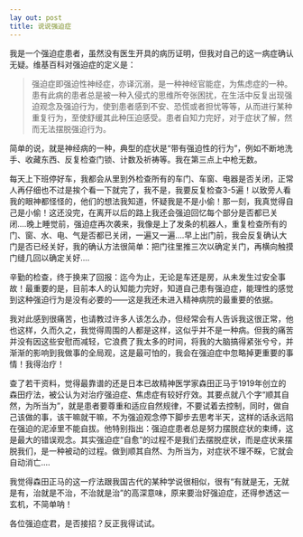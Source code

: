 ```yaml
---
lay out: post
title: 说说强迫症
---
```


我是一个强迫症患者，虽然没有医生开具的病历证明，但我对自己的这一病症确认无疑。维基百科对强迫症的定义是：

> 强迫症即强迫性神经症，亦译沉溺，是一种神经官能症，为焦虑症的一种。患有此病的患者总是被一种入侵式的思维所夸张困扰，在生活中反复出现强迫观念及强迫行为，使到患者感到不安、恐慌或者担忧等等，从而进行某种重复行为，至使舒缓其此种压迫感受。患者自知力完好，对于症状了解，然而无法摆脱强迫行为。

简单的说，就是神经病的一种，典型的症状是“带有强迫性的行为”，例如不断地洗手、收藏东西、反复检查门锁、计数及祈祷等。我在第三点上中枪无数。

每天上下班停好车，我都会从里到外检查所有的车门、车窗、电器是否关闭，正常人再仔细也不过是挨个看一下就完了，我不是，我要反复检查3-5遍！以致旁人看我的眼神都怪怪的，他们的想法我知道，怀疑我是不是小偷！那一刻，我真觉得自己是小偷！这还没完，在离开以后的路上我还会强迫回忆每个部分是否都已关闭....晚上睡觉前，强迫症再次袭来，我像是上了发条的机器人，重复检查所有的门、窗、水、电、气是否都已关闭，一遍又一遍....早上出门前，我会反复确认大门是否已经关好，我的确认方法很简单：把门往里推三次以确定关门，再横向触摸门缝几回以确定关好....

辛勤的检查，终于换来了回报：迄今为止，无论是车还是房，从未发生过安全事故！最重要的是，目前本人的认知能力完好，知道自己患有强迫症，能理性的感觉到这种强迫行为是没有必要的——这是我还未进入精神病院的最重要的依据。

我对此感到很痛苦，也请教过许多人该怎么办，但经常会有人告诉我这很正常，他也这样，久而久之，我觉得周围的人都是这样，这似乎并不是一种病。但我的痛苦并没有因这些安慰而减轻，它浪费了我太多的时间，将我的大脑搞得紧张兮兮，并渐渐的影响到我做事的全局观，这是最可怕的，我会在强迫症中忽略掉更重要的事情！我得治疗！

查了若干资料，觉得最靠谱的还是日本已故精神医学家森田正马于1919年创立的森田疗法，被公认为对治疗强迫症、焦虑症有较好疗效。其要点就八个字“顺其自然，为所当为”，就是患者要尊重和适应自然规律，不要试着去控制，同时，做自己该做的事，该干嘛就干嘛，不为强迫观念停下脚步去思考半天，这样的话永远陷在强迫的泥淖里不能自拔。他特别指出：强迫症患者总是努力摆脱症状的束缚，这是最大的错误观念。其实强迫症“自愈”的过程不是我们去摆脱症状，而是症状来摆脱我们，是一种被动的过程。做到顺其自然、为所当为，对症状不理不睬，它就会自动消亡....

我觉得森田正马的这一疗法跟我国古代的某种学说很相似，很有“有就是无，无就是有，治就是不治，不治就是治”的高深意味，原来要治好强迫症，还得参透这一玄机，不简单呐！

各位强迫症君，是否接招？反正我得试试。
